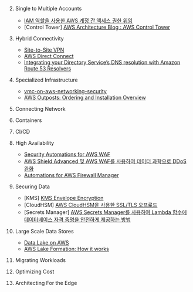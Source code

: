 2. Single to Multiple Accounts

   - [IAM 역할을 사용한 AWS 계정 간 액세스 권한 위임](https://docs.aws.amazon.com/ko_kr/IAM/latest/UserGuide/tutorial_cross-account-with-roles.html)
   - [Control Tower] [AWS Architecture Blog : AWS Control Tower](https://aws.amazon.com/ko/blogs/architecture/category/management-tools/aws-control-tower/)

3. Hybrid Connectivity

   - [Site-to-Site VPN](https://aws.amazon.com/ko/blogs/korea/category/networking-content-delivery/aws-vpn/aws-site-to-site-vpn/)
   - [AWS Direct Connect](https://aws.amazon.com/ko/blogs/architecture/category/networking-content-delivery/aws-direct-connect/)
   - [Integrating your Directory Service’s DNS resolution with Amazon Route 53 Resolvers](https://aws.amazon.com/blogs/networking-and-content-delivery/integrating-your-directory-services-dns-resolution-with-amazon-route-53-resolvers/)

4. Specialized Infrastructure

   - [vmc-on-aws-networking-security](https://docs.vmware.com/kr/VMware-Cloud-on-AWS/services/vmc-on-aws-networking-security.pdf)
   - [AWS Outposts: Ordering and Installation Overview](https://www.youtube.com/watch?v=2cQncaijRoY)

5. Connecting Network

6. Containers

7. CI/CD

8. High Availability

   - [Security Automations for AWS WAF](https://github.com/aws-solutions/aws-waf-security-automations)
   - [AWS Shield Advanced 및 AWS WAF를 사용하여 데이터 과학으로 DDoS 완화](https://aws.amazon.com/ko/blogs/architecture/mitigating-ddos-with-data-science-using-aws-shield-advanced-and-aws-waf/)
   - [Automations for AWS Firewall Manager](https://aws.amazon.com/ko/solutions/implementations/automations-for-aws-firewall-manager/)

9. Securing Data

   - [KMS] [KMS Envelope Encryption](https://docs.aws.amazon.com/ko_kr/kms/latest/developerguide/concepts.html#enveloping)
   - [CloudHSM] [AWS CloudHSM을 사용한 SSL/TLS 오프로드](https://docs.aws.amazon.com/cloudhsm/latest/userguide/ssl-offload-overview.html)
   - [Secrets Manager] [AWS Secrets Manager를 사용하여 Lambda 함수에 데이터베이스 자격 증명을 안전하게 제공하는 방법](https://aws.amazon.com/ko/blogs/security/how-to-securely-provide-database-credentials-to-lambda-functions-by-using-aws-secrets-manager/)

10. Large Scale Data Stores

    - [Data Lake on AWS](https://aws.amazon.com/ko/solutions/implementations/data-lake-solution/)
    - [AWS Lake Formation: How it works](https://docs.aws.amazon.com/lake-formation/latest/dg/how-it-works.html)

11. Migrating Workloads

12. Optimizing Cost

13. Architecting For the Edge
